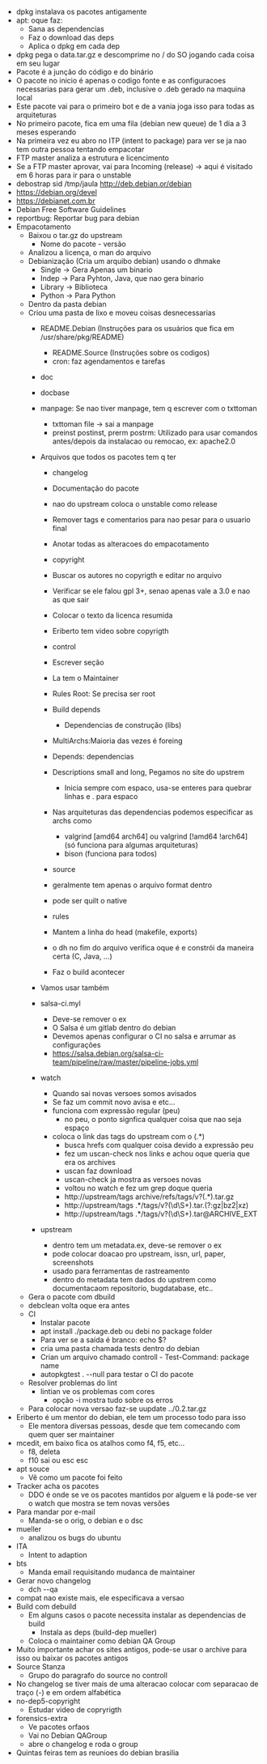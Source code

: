 - dpkg instalava os pacotes antigamente
- apt: oque faz:
	- Sana as dependencias
	- Faz o download das deps
	- Aplica o dpkg em cada dep
- dpkg pega o data.tar.gz e descomprime no / do SO jogando cada coisa em seu lugar
- Pacote é a junção do código e do binário
- O pacote no inicio é apenas o codigo fonte e as configuracoes necessarias para gerar um .deb, inclusive o .deb gerado na  maquina local
- Este pacote vai para o primeiro bot e de a vania joga isso para todas as arquiteturas
- No primeiro pacote, fica em uma fila (debian new queue) de 1 dia a 3 meses esperando
- Na primeira vez eu abro no ITP (intent to package) para ver se ja nao tem outra pessoa tentando empacotar
- FTP master analiza a estrutura e licencimento
- Se a FTP master aprovar, vai para Incoming (release) -> aqui é visitado em 6 horas para ir para o unstable
- debostrap sid /tmp/jaula http://deb.debian.or/debian
- https://debian.org/devel
- https://debianet.com.br
- Debian Free Software Guidelines
- reportbug: Reportar bug para debian
- Empacotamento
	- Baixou o tar.gz do upstream
	    - Nome do pacote - versão
	- Analizou a licença, o man do arquivo
	- Debianização (Cria um arquibo debian) usando o dhmake
		- Single -> Gera Apenas um binario
		- Indep -> Para Pyhton, Java, que nao gera binario
		- Library -> Biblioteca
		- Python -> Para Python
	- Dentro da pasta debian
	- Criou uma pasta de lixo e moveu coisas desnecessarias
		- README.Debian (Instruções para os usuários que fica em /usr/share/pkg/README)
      		- README.Source (Instruções sobre os codigos)
      		- cron: faz agendamentos e tarefas
		- doc
		- docbase
		- manpage: Se nao tiver manpage, tem q escrever com o txttoman
        	- txttoman file -> sai a manpage
      		- preinst postinst, prerm postrm: Utilizado para usar comandos antes/depois da instalacao ou remocao, ex: apache2.0
    	- Arquivos que todos os pacotes tem q ter
      		- changelog
			- Documentação do pacote
			- nao do upstream coloca o unstable como release
			- Remover tags e comentarios para nao pesar para o usuario final
			- Anotar todas as alteracoes do empacotamento
      		- copyright
			- Buscar os autores no copyrigth e editar no arquivo
			- Verificar se ele falou gpl 3+, senao apenas vale a 3.0 e nao as que sair
			- Colocar o texto da licenca resumida
			- Eriberto tem video sobre copyrigth
			
      		- control
			- Escrever seção
			- La tem o Maintainer
			- Rules Root: Se precisa ser root
			- Build depends
				- Dependencias de construção (libs)
			- MultiArchs:Maioria das vezes é foreing
			- Depends: dependencias
			- Descriptions small and long, Pegamos no site do upstrem
				- Inicia sempre com espaco, usa-se enteres para quebrar linhas e . para espaco
			- Nas arquiteturas das dependencias podemos especificar as archs como
				- valgrind [amd64 arch64] ou valgrind [!amd64 !arch64] (só funciona para algumas arquiteturas)
				- bison (funciona para todos)
      		- source
			- geralmente tem apenas o arquivo format dentro
			- pode ser quilt o native
      		- rules
			- Mantem a linha do head (makefile, exports)
			- o dh no fim do arquivo verifica oque é e constrói da maneira certa (C, Java, ...)
			- Faz o build acontecer
			
    	- Vamos usar também
		- salsa-ci.myl
			- Deve-se remover o ex
			- O Salsa é um gitlab dentro do debian
			- Devemos apenas configurar o CI no salsa e arrumar as configurações
			- https://salsa.debian.org/salsa-ci-team/pipeline/raw/master/pipeline-jobs.yml
		- watch
			- Quando sai novas versoes somos avisados
			- Se faz um commit novo avisa e etc...
			- funciona com expressão regular (peu)
			    - no peu, o ponto signfica qualquer coisa que nao seja espaço
			- coloca o link das tags do upstream com o (.*)
			    - busca hrefs com qualquer coisa devido a expressão peu
			    - fez um uscan-check nos links e achou oque queria que era os archives
				- uscan faz download
				- uscan-check ja mostra as versoes novas
			    - voltou no watch e fez um grep doque queria
				- http://upstream/tags archive/refs/tags/v?(.*)\.tar\.gz
				- http://upstream/tags .*/tags/v?(\d\S+)\.tar\.(?:gz|bz2|xz)
				- http://upstream/tags .*/tags/v?(\d\S+)\.tar\@ARCHIVE_EXT 
		- upstream
			- dentro tem um metadata.ex, deve-se remover o ex
			- pode colocar doacao pro upstream, issn, url, paper, screenshots
			- usado para ferramentas de rastreamento
			- dentro do metadata tem dados do upstrem como documentacaom repositorio, bugdatabase, etc..
	- Gera o pacote com dbuild
	- debclean volta oque era antes
	- CI
		- Instalar pacote
		- apt install ./package.deb ou debi no package folder
		- Para ver se a saída é branco: echo $?
		- cria uma pasta chamada tests dentro do debian
		- Crian um arquivo chamado controll
		        - Test-Command: package name
		- autopkgtest . --null para testar o CI do pacote
	- Resolver problemas do lint
		- lintian ve os problemas com cores
			- opção -i mostra tudo sobre os erros
	- Para colocar nova versao faz-se uupdate ../0.2.tar.gz
- Eriberto é um mentor do debian, ele tem um processo todo para isso
	- Ele mentora diversas pessoas, desde que tem comecando com quem quer ser maintainer
- mcedit, em baixo fica os atalhos como f4, f5, etc...
	- f8, deleta
	- f10 sai ou esc esc
- apt souce
	- Vê como um pacote foi feito
- Tracker acha os pacotes
	- DDO é onde se ve os pacotes mantidos por alguem e lá pode-se ver o watch que mostra se tem novas versões
- Para mandar por e-mail
	- Manda-se o orig, o debian e o dsc
- mueller
	- analizou os bugs do ubuntu
- ITA
	- Intent to adaption
- bts
	- Manda email requisitando mudanca de maintainer
- Gerar novo changelog
	- dch --qa
- compat nao existe mais, ele especificava a versao
- Build com debuild
	- Em alguns casos o pacote necessita instalar as dependencias de build
		- Instala as deps (build-dep mueller)
	- Coloca o maintainer como debian QA Group
- Muito importante achar os sites antigos, pode-se usar o archive para isso ou baixar os pacotes antigos
- Source Stanza
	- Grupo do paragrafo do source no controll
- No changelog se tiver mais de uma alteracao colocar com separacao de traço (-) e em ordem alfabética
- no-dep5-copyright
	- Estudar video de copryrigth
- forensics-extra
	- Ve pacotes orfaos
	- Vai no Debian QAGroup
	- abre o changelog e roda o group
- Quintas feiras tem as reunioes do debian brasilia

